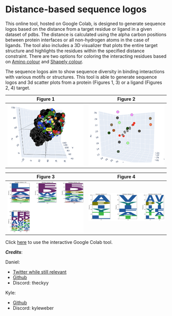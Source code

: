 <!-- Global site tag (gtag.js) - Google Analytics -->
<script async src="https://www.googletagmanager.com/gtag/js?id=G-YXZFB7HB4L"></script>
<script>
  window.dataLayer = window.dataLayer || [];
  function gtag(){dataLayer.push(arguments);}
  gtag('js', new Date());

  gtag('config', 'G-YXZFB7HB4L');
</script>

# Distance-based sequence logos

This online tool, hosted on Google Colab, is designed to generate sequence logos based on the distance from a target residue or ligand in a given dataset of pdbs. The distance is calculated using the alpha carbon positions between protein interfaces or all non-hydrogen atoms in the case of ligands. The tool also includes a 3D visualizer that plots the entire target structure and highlights the residues within the specified distance constraint. There are two options for coloring the interacting residues based on [Amino colour](http://acces.ens-lyon.fr/biotic/rastop/help/colour.htm#aminocolours) and [Shapely colour](http://acces.ens-lyon.fr/biotic/rastop/help/colour.htm#shapelycolours). 

The sequence logos aim to show sequence diversity in binding interactions with various motifs or structures.
This tool is able to generate sequence logos  and 3d scatter plots from a protein (Figures 1, 3) or a ligand (Figures 2, 4) target. 

    
| Figure 1 | Figure 2 |
| --- | --- |
| ![Figure 1](sequence_logos/preview1.png) | ![Figure 2](sequence_logos/preview2.png) |

| Figure 3 | Figure 4 |
| --- | --- |
| ![Figure 3](sequence_logos/preview3.png) | ![Figure 4](sequence_logos/preview4.png) |

Click [here](https://colab.research.google.com/github/DanielP520/sequence_logo_project/blob/main/LogoMaker.ipynb) to use the interactive Google Colab tool. 

***Credits***: 

Daniel:
- [Twitter while still relevant](https://twitter.com/Dan520P)
- [Github](https://github.com/DanielP520)
- Discord: theckyy

Kyle:
- [Github](https://github.com/kweber1)
- Discord: kyleweber

